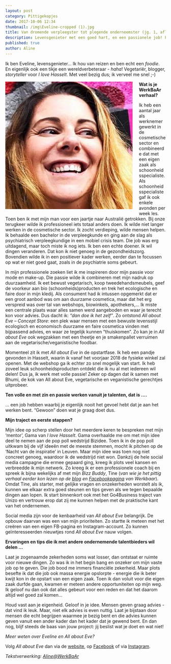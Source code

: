 ```yaml
---
layout: post
category: Pittigekopjes
date: 2017-10-06 12:34
thumbnail: /img\Eveline-cropped (1).jpg
title: Van dromende verpleegster tot plegende onderneemster (jg. 1, afl. 10)
description: Levensgenieter met een goed hart, en een passionele job! Fan van All about Eve.
published: true
author: Aline
---
```


Ik ben Eveline, levensgenieter...  Ik hou van reizen en ben echt een *foodie*. En eigenlijk ook een tikje een wereldverbeteraar - *haha*! Vegetariër, blogger, *storyteller* voor *I love Hasselt*. Met veel bezig dus; ik verveel me snel ;-)

<img alt="Eveline" class="img-responsive" style="float: left;margin:0 20px 15px 0" src="/img\Eveline-cropped (1).jpg">

**Wat is je WerkBaAr verhaal?**

Ik heb een aantal jaar als werknemer gewerkt in de cosmetische sector en combineerde dat met een eigen zaak als schoonheidsspecialiste. Als schoonheidsspecialiste gaf ik ook enkele avonden per week les. Toen ben ik met mijn man voor een jaartje naar Australië getrokken. Bij onze terugkeer wilde ik professioneel iets totaal anders doen. Ik wilde niet langer werken in de cosmetische sector. Ik zocht verdieping, wilde mensen helpen. Ik behaalde een bachelor in de verpleegkunde en ging aan de slag als psychiatrisch verpleegkundige in een mobiel crisis team. Die job was erg uitdagend, maar toch miste ik nog iets. Ik ben een echte doener. Ik wil dingen veranderen. Dat kon ik niet genoeg in de gezondheidszorg. Bovendien wilde ik in een positiever kader werken, eerder dan te focussen op wat er niet goed gaat, zoals in de psychiatrie soms gebeurt. 

In mijn professionele zoeken liet ik me inspireren door mijn passie voor mode en make-up. Die passie wilde ik combineren met mijn nadruk op duurzaamheid. Ik eet bewust vegetarisch, koop tweedehandsmeubels, geef de voorkeur aan bio (schoonheids)producten en trek het ecologische en faire door in mijn kledij. Als consument had ik intussen opgemerkt dat er een groot aanbod was om aan duurzame cosmetica, maar dat het erg verspreid was over tal van webshops, biowinkels, apothekers,… Ik miste een centrale plaats waar alles samen werd aangeboden en waar je terecht kon voor advies. Dus dacht ik: *“dan doe ik het zelf”*. Zo ontstond *All about Eve – Concept Store*: een plek waar mensen met een bewuste levensstijl ecologisch en economisch duurzame en faire cosmetica vinden met bijpassend advies, en waar ze tegelijk kunnen “thuiskomen”. Zo kan je in *All about Eve* ook wegzakken met een theetje en je smakenpallet verruimen aan de vegetarische/veganistische foodbar. 

Momenteel zit ik met *All about Eve* in de opstartfase. Ik heb een pandje gevonden in Hasselt, waarin ik vanaf het voorjaar 2018 de fysieke winkel zal openen. Met de webshop ga ik echter zo snel mogelijk van start. Ik heb zoveel leuk schoonheidsproducten ontdekt die ik nu al met iedereen wil delen! Dus ja, ik werk met volle passie! Zeker op dagen dat ik samen met Bhumi, de kok van All about Eve, vegetarische en veganistische gerechtjes uitprobeer.

**Ten volle en met zin en passie werken vanuit je talenten, dat is ....**

… een job hebben waarbij je eigenlijk nooit het gevoel hebt dat je aan het werken bent. “Gewoon” doen wat je graag doet dus. 

**Mijn traject en eerste stappen?**

Mijn idee op scherp stellen door het meerdere keren te bespreken met mijn ‘mentor’, Gama van *I love Hasselt*. Gama overhaalde me om met mijn idee deel te nemen aan de pop poll wedstrijd Bizidee. Toen ik in de pop poll uitkwam bij de vijf ideeën met de meeste stemmen, mocht ik pitchen op de ‘Nacht van de inspiratie’ in Leuven. Maar mijn idee was toen nog niet concreet genoeg, waardoor ik de wedstrijd niet won. Dankzij de hele social media campagne die ermee gepaard ging, kreeg ik plots veel kansen en verbreedde ik mijn netwerk. Zo kreeg ik er een professionele coach bij en spreek ik bijna wekelijks af met mijn *Bizz Buddy*, Tine (*van wie je het pittig verhaal eerder kon lezen op de [blog](http://werkbaar.net/pittigekopjes/2017/09/08/tine/) en [Facebookpagina](https://www.facebook.com/notes/werkbaar/het-pittig-kopje-van-tine-van-psychologe-tot-dessinontwerper-jg-1-afl-6/519186661759421/) van Werkbaar*).  Omdat Tine, als starter, met gelijke vragen en onzekerheden worstelt als ik, kunnen we elkaar extra goed steunen en tips geven als we tegen bepaalde dingen aan lopen. Ik start binnenkort ook met het Go4Business traject van Unizo en vertrouw erop dat zij me kunnen helpen met de praktische kant van het ondernemen. 

Social media zijn voor de kenbaarheid van *All about Eve* belangrijk. De opbouw daarvan was een van mijn prioriteiten. Zo startte ik meteen met het creëren van een eigen FB-pagina en Instagram-account. Zo kunnen geïnteresseerden nieuwtjes rond *All about Eve* nauw volgen.  

**Ervaringen en tips die ik met andere ondernemende talentbieders wil delen ...**

Laat je zogenaamde zekerheden soms wat losser, dan ontstaat er ruimte voor nieuwe dingen. Zo was ik in het begin bang en onzeker om mijn vaste job op te geven. Die job bood me immers financiële zekerheid. Maar plots besefte ik dat die job ook massa energie opslorpte - energie die ik beter kwijt kon in de opstart van een eigen zaak. Toen ik dan voluit voor die eigen zaak durfde gaan, kwamen er meteen andere opportuniteiten op mijn weg. Ik geloof nu dan ook dat alles gebeurt voor een reden en dat het daarom altijd wel goed zal komen… 

Houd vast aan je eigenheid. Geloof in je idee. Mensen geven graag advies - dat vind ik leuk. Maar, niet elk advies is even nuttig. Laat je bijstaan door mensen die echt begrijpen waarmee je bezig bent en die advies kunnen geven vanuit een ander kader dan het kader dat je gewend bent. En dan nog, blijf steeds de baas van jouw project: jij beslist wat je doet en wat niet!

*Meer weten over Eveline en All about Eve?* 

Volg *All about Eve* dan via de [website](https://www.allabouteve-conceptstore.com/), op [Facebook](https://www.facebook.com/allabouteveconceptstore) of via [Instagram](https://www.instagram.com/allabouteve_conceptstore/).

*Tekstverwerking: [Aline@WerkBaAr](http://werkbaar.net/#gastvrouw)*
